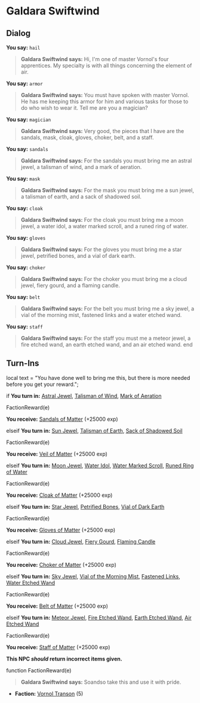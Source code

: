 # Galdara Swiftwind
## Dialog

**You say:** `hail`



>**Galdara Swiftwind says:** Hi, I'm one of master Vornol's four apprentices. My specialty is with all things concerning the element of air.

**You say:** `armor`



>**Galdara Swiftwind says:** You must have spoken with master Vornol. He has me keeping this armor for him and various tasks for those to do who wish to wear it. Tell me are you a magician?

**You say:** `magician`



>**Galdara Swiftwind says:** Very good, the pieces that I have are the sandals, mask, cloak, gloves, choker, belt, and a staff.

**You say:** `sandals`



>**Galdara Swiftwind says:** For the sandals you must bring me an astral jewel, a talisman of wind, and a mark of aeration.

**You say:** `mask`



>**Galdara Swiftwind says:** For the mask you must bring me a sun jewel, a talisman of earth, and a sack of shadowed soil.

**You say:** `cloak`



>**Galdara Swiftwind says:** For the cloak you must bring me a moon jewel, a water idol, a water marked scroll, and a runed ring of water.

**You say:** `gloves`



>**Galdara Swiftwind says:** For the gloves you must bring me a star jewel, petrified bones, and a vial of dark earth.

**You say:** `choker`



>**Galdara Swiftwind says:** For the choker you must bring me a cloud jewel, fiery gourd, and a flaming candle.

**You say:** `belt`



>**Galdara Swiftwind says:** For the belt you must bring me a sky jewel, a vial of the morning mist, fastened links and a water etched wand.

**You say:** `staff`



>**Galdara Swiftwind says:** For the staff you must me a meteor jewel, a fire etched wand, an earth etched wand, and an air etched wand.
end

## Turn-Ins



local text = "You have done well to bring me this, but there is more needed before you get your reward.";



if **You turn in:** [Astral Jewel](/item/4494), [Talisman of Wind](/item/4586), [Mark of Aeration](/item/4587)


FactionReward(e)


 **You receive:**  [Sandals of Matter](/item/3690) (+25000 exp)

elseif **You turn in:** [Sun Jewel](/item/4488), [Talisman of Earth](/item/4588), [Sack of Shadowed Soil](/item/4589)


FactionReward(e)


 **You receive:**  [Veil of Matter](/item/3691) (+25000 exp)

elseif **You turn in:** [Moon Jewel](/item/4489), [Water Idol](/item/4597), [Water Marked Scroll](/item/4598), [Runed Ring of Water](/item/4599)


FactionReward(e)


 **You receive:**  [Cloak of Matter](/item/3692) (+25000 exp)

elseif **You turn in:** [Star Jewel](/item/4490), [Petrified Bones](/item/4600), [Vial of Dark Earth](/item/4601)


FactionReward(e)


 **You receive:**  [Gloves of Matter](/item/3693) (+25000 exp)

elseif **You turn in:** [Cloud Jewel](/item/4491), [Fiery Gourd](/item/4602), [Flaming Candle](/item/4603)


FactionReward(e)


 **You receive:**  [Choker of Matter](/item/3694) (+25000 exp)

elseif **You turn in:** [Sky Jewel](/item/4492), [Vial of the Morning Mist](/item/4604), [Fastened Links](/item/4828), [Water Etched Wand](/item/4605)


FactionReward(e)


 **You receive:**  [Belt of Matter](/item/3695) (+25000 exp)

elseif **You turn in:** [Meteor Jewel](/item/4493), [Fire Etched Wand](/item/4672), [Earth Etched Wand](/item/4674), [Air Etched Wand](/item/4673)


FactionReward(e)


 **You receive:**  [Staff of Matter](/item/3696) (+25000 exp)

**This NPC *should* return incorrect items given.**

function FactionReward(e)

>**Galdara Swiftwind says:** Soandso take this and use it with pride.

* __Faction:__ [Vornol Transon](/faction/1547) (5)